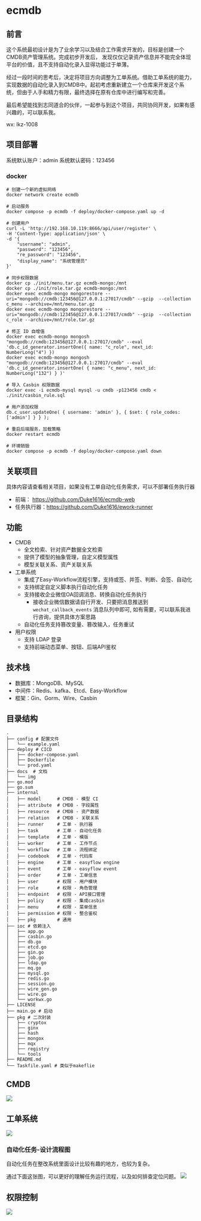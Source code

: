 # ecmdb
## 前言
这个系统最初设计是为了业余学习以及结合工作需求开发的，目标是创建一个CMDB资产管理系统。完成初步开发后，
发现仅仅记录资产信息并不能完全体现平台的价值，且不支持自动化录入显得功能过于单薄。

经过一段时间的思考后，决定将项目方向调整为工单系统。借助工单系统的能力，实现数据的自动化录入到CMDB中。起初考虑重新建立一个仓库来开发这个系统，但由于人手和精力有限，最终选择在原有仓库中进行编写和完善。

最后希望能找到志同道合的伙伴，一起参与到这个项目，共同协同开发，如果有感兴趣的，可以联系我。

wx: lkz-1008

## 项目部署
系统默认账户：admin  系统默认密码：123456
### docker
```shell
# 创建一个新的虚拟网络
docker network create ecmdb

# 启动服务
docker compose -p ecmdb -f deploy/docker-compose.yaml up -d

# 创建用户
curl -L 'http://192.168.10.119:8666/api/user/register' \
-H 'Content-Type: application/json' \
-d '{
    "username": "admin",
    "password": "123456",
    "re_password": "123456",
    "display_name": "系统管理员"
}'

# 同步权限数据
docker cp ./init/menu.tar.gz ecmdb-mongo:/mnt
docker cp ./init/role.tar.gz ecmdb-mongo:/mnt
docker exec ecmdb-mongo mongorestore --uri="mongodb://cmdb:123456@127.0.0.1:27017/cmdb" --gzip  --collection c_menu --archive=/mnt/menu.tar.gz
docker exec ecmdb-mongo mongorestore --uri="mongodb://cmdb:123456@127.0.0.1:27017/cmdb" --gzip  --collection c_role --archive=/mnt/role.tar.gz

# 修正 ID 自增值
docker exec ecmdb-mongo mongosh "mongodb://cmdb:123456@127.0.0.1:27017/cmdb" --eval 'db.c_id_generator.insertOne({ name: "c_role", next_id: NumberLong("4") })
docker exec ecmdb-mongo mongosh "mongodb://cmdb:123456@127.0.0.1:27017/cmdb" --eval 'db.c_id_generator.insertOne( { name: "c_menu", next_id:  NumberLong("132") } )'

# 导入 Casbin 权限数据
docker exec -i ecmdb-mysql mysql -u cmdb -p123456 cmdb < ./init/casbin_rule.sql

# 用户添加权限
db.c_user.updateOne( { username: 'admin' }, { $set: { role_codes: ['admin'] } } );

# 重启后端服务，加载策略
docker restart ecmdb

# 环境销毁
docker compose -p ecmdb -f deploy/docker-compose.yaml down

```

## 关联项目
具体内容请查看相关项目，如果没有工单自动化任务需求，可以不部署任务执行器
- 前端： https://github.com/Duke1616/ecmdb-web
- 任务执行器：https://github.com/Duke1616/ework-runner

## 功能
- CMDB
  - 全文检索、针对资产数据全文检索
  - 提供了模型的抽象管理，自定义模型属性
  - 模型关联关系、资产关联关系
- 工单系统
  - 集成了Easy-Workflow流程引擎，支持或签、并签、判断、会签、自动化
  - 支持绑定自定义脚本执行自动化任务
  - 支持接收企业微信OA回调消息、转换自动化任务执行
    - 接收企业微信数据请自行开发、只要把消息推送到 `wechat_callback_events` 消息队列中即可, 如有需要，可以联系我进行咨询，提供具体方案思路
  - 自动化任务支持篡改变量、篡改输入，任务重试
- 用户权限
  - 支持 LDAP 登录
  - 支持前端动态菜单、按钮、后端API鉴权

## 技术栈
- 数据库：MongoDB、MySQL
- 中间件：Redis、kafka、Etcd、Easy-Workflow
- 框架：Gin、Gorm、Wire、Casbin

## 目录结构
```
.
├── config # 配置文件
│   └── example.yaml
├── deploy # CICD
│   ├── docker-compose.yaml
│   ├── Dockerfile
│   └── prod.yaml
├── docs  # 文档
│   └── img
├── go.mod
├── go.sum
├── internal
│   ├── model      # CMDB - 模型 CI
│   ├── attribute  # CMDB - 字段属性
│   ├── resource   # CMDB - 资产数据
│   ├── relation   # CMDB - 关联关系
│   ├── runner     # 工单 - 执行器
│   ├── task       # 工单 - 自动化任务
│   ├── template   # 工单 - 模版
│   ├── worker     # 工单 - 工作节点
│   └── workflow   # 工单 - 流程绑定
│   ├── codebook   # 工单 - 代码库
│   ├── engine     # 工单 - easyflow engine
│   ├── event      # 工单 - easyflow event 
│   ├── order      # 工单 - 工单信息
│   ├── user       # 权限 - 用户模块
│   ├── role       # 权限 - 角色管理
│   ├── endpoint   # 权限 - API接口管理
│   ├── policy     # 权限 - 集成casbin 
│   ├── menu       # 权限 - 菜单信息
│   ├── permission # 权限 - 整合鉴权
│   ├── pkg        # 通用
├── ioc # 依赖注入
│   ├── app.go
│   ├── casbin.go
│   ├── db.go
│   ├── etcd.go
│   ├── gin.go
│   ├── job.go
│   ├── ldap.go
│   ├── mq.go
│   ├── mysql.go
│   ├── redis.go
│   ├── session.go
│   ├── wire_gen.go
│   ├── wire.go
│   └── workwx.go
├── LICENSE
├── main.go # 启动
├── pkg # 二次封装
│   ├── cryptox
│   ├── ginx
│   ├── hash
│   ├── mongox
│   ├── mqx
│   ├── registry
│   └── tools
├── README.md
└── Taskfile.yaml # 类似于makeflie
```

## CMDB
![](docs/img/cmdb.png)

## 工单系统
![](docs/img/order.png)

### 自动化任务-设计流程图
自动化任务在整改系统里面设计比较有趣的地方，也较为复杂。

通过下面这张图，可以更好的理解任务运行流程，以及如何排查定位问题。
![](docs/img/自动化任务-设计流程图.png)

## 权限控制
![](docs/img/permission.png)